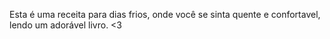 Esta é uma receita para dias frios, onde você se sinta quente e confortavel, lendo um adorável livro. <3